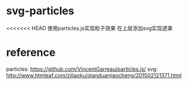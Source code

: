 # svg-particles
<<<<<<< HEAD
使用particles.js实现粒子效果
在上层添加svg实现遮罩

# reference
particles:
https://github.com/VincentGarreau/particles.js/
svg:
http://www.htmleaf.com/ziliaoku/qianduanjiaocheng/201502121371.html